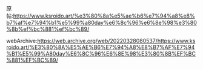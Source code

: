 原帖:https://www.ksroido.art/%e3%80%8a%e5%ae%b6%e7%94%a8%e8%b7%af%e7%94%b1%e5%99%a80day%e6%8c%96%e6%8e%98%e3%80%8b%ef%bc%881%ef%bc%89/

webArchive:https://web.archive.org/web/20220328080537/https://www.ksroido.art/%E3%80%8A%E5%AE%B6%E7%94%A8%E8%B7%AF%E7%94%B1%E5%99%A80day%E6%8C%96%E6%8E%98%E3%80%8B%EF%BC%881%EF%BC%89/
